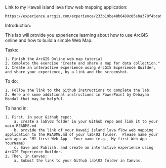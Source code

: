 Link to my Hawaii island lava flow web mapping application:

    https://experience.arcgis.com/experience/233b19be48b6488c85eba378f4bca9dc

Introduction:

This lab will provide you experience learning about how to use ArcGIS online and how to build a simple Web Map.


Tasks:

    1. Finish the ArcGIS Online web map tutorial
    2. Complete the exercise "Create and share a map for data collection."
    3. Create an interactive experience using ArcGIS Experience Builder, and share your experience, by a link and the screenshot.

To do:

    1. Follow the link to the Github instructions to complete the lab.
    2. Here are some additional instructions in PowerPoint by Debayan Mandal that may be helpful.

To hand in:

    1. First, in your Github repo:
        a. create a lab\02 folder in your Github repo and link it to your main README.md
        b. provide the link of your Hawaii island lava flow web mapping application to the README.md of your lab\02 folder.  Please name your web app as "MY first Web App - Your name (e.g., My first Web App - YourName)
        c. Save and Publish, and create an interactive experience using ArcGIS Experience Builder.
    2. Then, in Canvas:
        a. Submit the link to your Github lab\02 folder in Canvas.